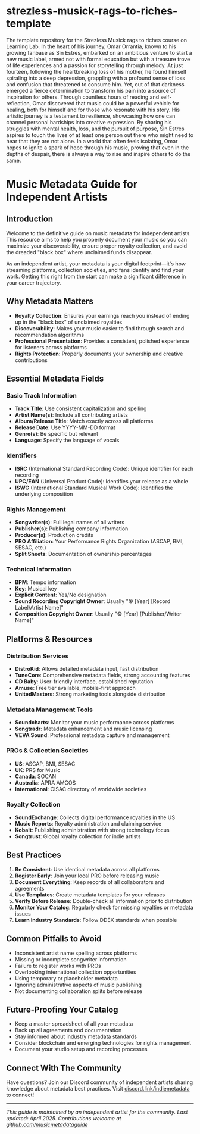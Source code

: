 # strezless-musick-rags-to-riches-template
The template repository for the Strezless Musick rags to riches course on Learning Lab.
In the heart of his journey, Omar Orrantia, known to his growing fanbase as Sin Estres, embarked on an ambitious venture to start a new music label, armed not with formal education but with a treasure trove of life experiences and a passion for storytelling through melody. At just fourteen, following the heartbreaking loss of his mother, he found himself spiraling into a deep depression, grappling with a profound sense of loss and confusion that threatened to consume him. Yet, out of that darkness emerged a fierce determination to transform his pain into a source of inspiration for others. Through countless hours of reading and self-reflection, Omar discovered that music could be a powerful vehicle for healing, both for himself and for those who resonate with his story. His artistic journey is a testament to resilience, showcasing how one can channel personal hardships into creative expression. By sharing his struggles with mental health, loss, and the pursuit of purpose, Sin Estres aspires to touch the lives of at least one person out there who might need to hear that they are not alone. In a world that often feels isolating, Omar hopes to ignite a spark of hope through his music, proving that even in the depths of despair, there is always a way to rise and inspire others to do the same.

# Music Metadata Guide for Independent Artists

## Introduction

Welcome to the definitive guide on music metadata for independent artists. This resource aims to help you properly document your music so you can maximize your discoverability, ensure proper royalty collection, and avoid the dreaded "black box" where unclaimed funds disappear.

As an independent artist, your metadata is your digital footprint—it's how streaming platforms, collection societies, and fans identify and find your work. Getting this right from the start can make a significant difference in your career trajectory.

## Why Metadata Matters

- **Royalty Collection**: Ensures your earnings reach you instead of ending up in the "black box" of unclaimed royalties
- **Discoverability**: Makes your music easier to find through search and recommendation algorithms
- **Professional Presentation**: Provides a consistent, polished experience for listeners across platforms
- **Rights Protection**: Properly documents your ownership and creative contributions

## Essential Metadata Fields

### Basic Track Information
- **Track Title**: Use consistent capitalization and spelling
- **Artist Name(s)**: Include all contributing artists
- **Album/Release Title**: Match exactly across all platforms
- **Release Date**: Use YYYY-MM-DD format
- **Genre(s)**: Be specific but relevant
- **Language**: Specify the language of vocals

### Identifiers
- **ISRC** (International Standard Recording Code): Unique identifier for each recording
- **UPC/EAN** (Universal Product Code): Identifies your release as a whole
- **ISWC** (International Standard Musical Work Code): Identifies the underlying composition

### Rights Management
- **Songwriter(s)**: Full legal names of all writers
- **Publisher(s)**: Publishing company information
- **Producer(s)**: Production credits
- **PRO Affiliation**: Your Performance Rights Organization (ASCAP, BMI, SESAC, etc.)
- **Split Sheets**: Documentation of ownership percentages

### Technical Information
- **BPM**: Tempo information
- **Key**: Musical key
- **Explicit Content**: Yes/No designation
- **Sound Recording Copyright Owner**: Usually "℗ [Year] [Record Label/Artist Name]"
- **Composition Copyright Owner**: Usually "© [Year] [Publisher/Writer Name]"

## Platforms & Resources

### Distribution Services
- **DistroKid**: Allows detailed metadata input, fast distribution
- **TuneCore**: Comprehensive metadata fields, strong accounting features
- **CD Baby**: User-friendly interface, established reputation
- **Amuse**: Free tier available, mobile-first approach
- **UnitedMasters**: Strong marketing tools alongside distribution

### Metadata Management Tools
- **Soundcharts**: Monitor your music performance across platforms
- **Songtradr**: Metadata enhancement and music licensing
- **VEVA Sound**: Professional metadata capture and management

### PROs & Collection Societies
- **US**: ASCAP, BMI, SESAC
- **UK**: PRS for Music
- **Canada**: SOCAN
- **Australia**: APRA AMCOS
- **International**: CISAC directory of worldwide societies

### Royalty Collection
- **SoundExchange**: Collects digital performance royalties in the US
- **Music Reports**: Royalty administration and claiming service
- **Kobalt**: Publishing administration with strong technology focus
- **Songtrust**: Global royalty collection for indie artists

## Best Practices

1. **Be Consistent**: Use identical metadata across all platforms
2. **Register Early**: Join your local PRO before releasing music
3. **Document Everything**: Keep records of all collaborators and agreements
4. **Use Templates**: Create metadata templates for your releases
5. **Verify Before Release**: Double-check all information prior to distribution
6. **Monitor Your Catalog**: Regularly check for missing royalties or metadata issues
7. **Learn Industry Standards**: Follow DDEX standards when possible

## Common Pitfalls to Avoid

- Inconsistent artist name spelling across platforms
- Missing or incomplete songwriter information
- Failure to register works with PROs
- Overlooking international collection opportunities
- Using temporary or placeholder metadata
- Ignoring administrative aspects of music publishing
- Not documenting collaboration splits before release

## Future-Proofing Your Catalog

- Keep a master spreadsheet of all your metadata
- Back up all agreements and documentation
- Stay informed about industry metadata standards
- Consider blockchain and emerging technologies for rights management
- Document your studio setup and recording processes

## Connect With The Community

Have questions? Join our Discord community of independent artists sharing knowledge about metadata best practices. Visit [discord.link/indiemetadata](https://discord.link/indiemetadata) to connect!

---

*This guide is maintained by an independent artist for the community. Last updated: April 2025. Contributions welcome at [github.com/musicmetadataguide](https://github.com/musicmetadataguide)*